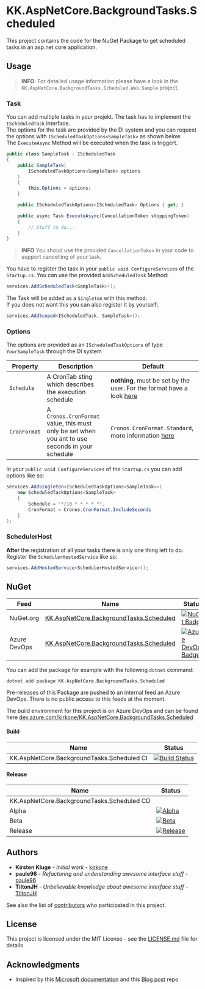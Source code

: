 # KK.AspNetCore.BackgroundTasks.Scheduled

This project contains the code for the NuGet Package to get scheduled tasks in an asp.net core application.  

## Usage

> **INFO**: For detailed usage information please have a look in the `KK.AspNetCore.BackgroundTasks.Scheduled.Web.Sample` project.

### Task

You can add multiple tasks in your projekt. The task has to implement the `IScheduledTask` interface.  
The options for the task are provided by the DI system and you can request the options with `IScheduledTaskOptions<SampleTask>` as shown below.  
The `ExecuteAsync` Method will be executed when the task is triggert.

```C#
public class SampleTask : IScheduledTask
{
    public SampleTask(
        IScheduledTaskOptions<SampleTask> options
    )
    {
        this.Options = options;           
    }

    public IScheduledTaskOptions<IScheduledTask> Options { get; }

    public async Task ExecuteAsync(CancellationToken stoppingToken)
    {
        // Stuff to do...
    }
}
```

> **INFO** You shoud use the provided `CancellationToken` in your code to support cancelling of your task.

You have to register the task in your `public void ConfigureServices` of the `Startup.cs`. You can use the provided `AddScheduledTask` Method:

```C#
services.AddScheduledTask<SampleTask>();
```

The Task will be added as a `Singleton` with this method.  
If you does not want this you can also register it by yourself:

```C#
services.AddScoped<IScheduledTask, SampleTask>();
```


### Options

The options are provided as an `IScheduledTaskOptions` of type `YourSampleTask` through the DI system

| Property | Description | Default |
| --- | --- | --- |
| `Schedule` | A CronTab sting which describes the execution schedule | **nothing**, must be set by the user. For the format have a look [here](https://github.com/HangfireIO/Cronos#cron-format) |
| `CronFormat` | A `Cronos.CronFormat` value, this must only be set when you ant to use seconds in your schedule | `Cronos.CronFormat.Standard`, more information [here](https://github.com/HangfireIO/Cronos) |

In your `public void ConfigureServices` of the `Startup.cs` you can add options like so:

```C#
services.AddSingleton<IScheduledTaskOptions<SampleTask>>(
    new ScheduledTaskOptions<SampleTask>
    {
        Schedule = "*/10 * * * * *",
        CronFormat = Cronos.CronFormat.IncludeSeconds
    }
);
```

### SchedulerHost

**After** the registration of all your tasks there is only one thing left to do.  
Register the `SchedulerHostedService` like so:

```C#
services.AddHostedService<SchedulerHostedService>();
```

## NuGet

| Feed | Name | Status |
| --- | --- | --- |
| NuGet.org | [KK.AspNetCore.BackgroundTasks.Scheduled](https://www.nuget.org/packages/KK.AspNetCore.BackgroundTasks.Scheduled/) | [![NuGet Badge](https://img.shields.io/nuget/v/KK.AspNetCore.BackgroundTasks.Scheduled.svg)](https://www.nuget.org/packages/KK.AspNetCore.BackgroundTasks.Scheduled/) |
| Azure DevOps | [KK.AspNetCore.BackgroundTasks.Scheduled](https://feeds.dev.azure.com/kirkone/_apis/public/Packaging/Feeds/70450bc2-9936-4d1b-b153-be005873090e/Packages/8fe0297c-06a6-43c4-a8ba-f897ea6ef494/Badge) | [![Azure DevOps Badge](https://feeds.dev.azure.com/kirkone/_apis/public/Packaging/Feeds/70450bc2-9936-4d1b-b153-be005873090e/Packages/8fe0297c-06a6-43c4-a8ba-f897ea6ef494/Badge)](https://dev.azure.com/kirkone/KK.AspNetCore.BackgroundTasks.Scheduled/_packaging?_a=package&feed=70450bc2-9936-4d1b-b153-be005873090e&package=8fe0297c-06a6-43c4-a8ba-f897ea6ef494&preferRelease=true) |

You can add the package for example with the following `dotnet` command:

```Shell
dotnet add package KK.AspNetCore.BackgroundTasks.Scheduled
```

Pre-releases of this Package are pushed to an internal feed an Azure DevOps. There is no public access to this feeds at the moment.

The build environment for this project is on Azure DevOps and can be found here [dev.azure.com/kirkone/KK.AspNetCore.BackgroundTasks.Scheduled](https://dev.azure.com/kirkone/KK.AspNetCore.BackgroundTasks.Scheduled/_build)

#### Build

| Name | Status |
| --- | --- |
| KK.AspNetCore.BackgroundTasks.Scheduled CI | [![Build Status](https://dev.azure.com/kirkone/KK.AspNetCore.BackgroundTasks.Scheduled/_apis/build/status/KK.AspNetCore.BackgroundTasks.Scheduled%20CI?branchName=master)](https://dev.azure.com/kirkone/KK.AspNetCore.BackgroundTasks.Scheduled/_build/latest?definitionId=30&branchName=master) |

#### Release

| Name | Status |
| --- | --- |
| KK.AspNetCore.BackgroundTasks.Scheduled CD | |
| Alpha | [![Alpha](https://vsrm.dev.azure.com/kirkone/_apis/public/Release/badge/b1423fc9-d9b5-4555-8599-ff7a1fdea8f9/2/2)](https://dev.azure.com/kirkone/KK.AspNetCore.BackgroundTasks.Scheduled/_release?view=all&definitionId=2&_a=releases) |
| Beta | [![Beta](https://vsrm.dev.azure.com/kirkone/_apis/public/Release/badge/b1423fc9-d9b5-4555-8599-ff7a1fdea8f9/2/3)](https://dev.azure.com/kirkone/KK.AspNetCore.BackgroundTasks.Scheduled/_release?view=all&definitionId=2&_a=releases) |
| Release | [![Release](https://vsrm.dev.azure.com/kirkone/_apis/public/Release/badge/b1423fc9-d9b5-4555-8599-ff7a1fdea8f9/2/4)](https://dev.azure.com/kirkone/KK.AspNetCore.BackgroundTasks.Scheduled/_release?view=all&definitionId=2&_a=releases) |


## Authors

-   **Kirsten Kluge** - _Initial work_ - [kirkone](https://github.com/kirkone)
-   **paule96** - _Refactoring and understanding awesome interface stuff_ - [paule96](https://github.com/paule96)
-   **TiltonJH** - _Unbelievable knowledge about awesome interface stuff_ - [TiltonJH](https://github.com/TiltonJH)

See also the list of [contributors](https://github.com/kirkone/KK.AspNetCore.BackgroundTasks.Scheduled/graphs/contributors) who participated in this project.

## License

This project is licensed under the MIT License - see the [LICENSE.md](LICENSE.md) file for details

## Acknowledgments

-   Inspired by this [Microsoft documentation](https://docs.microsoft.com/en-us/aspnet/core/fundamentals/host/hosted-services?view=aspnetcore-2.2) and this [Blog post](https://blog.maartenballiauw.be/post/2017/08/01/building-a-scheduled-cache-updater-in-aspnet-core-2.html) repo
